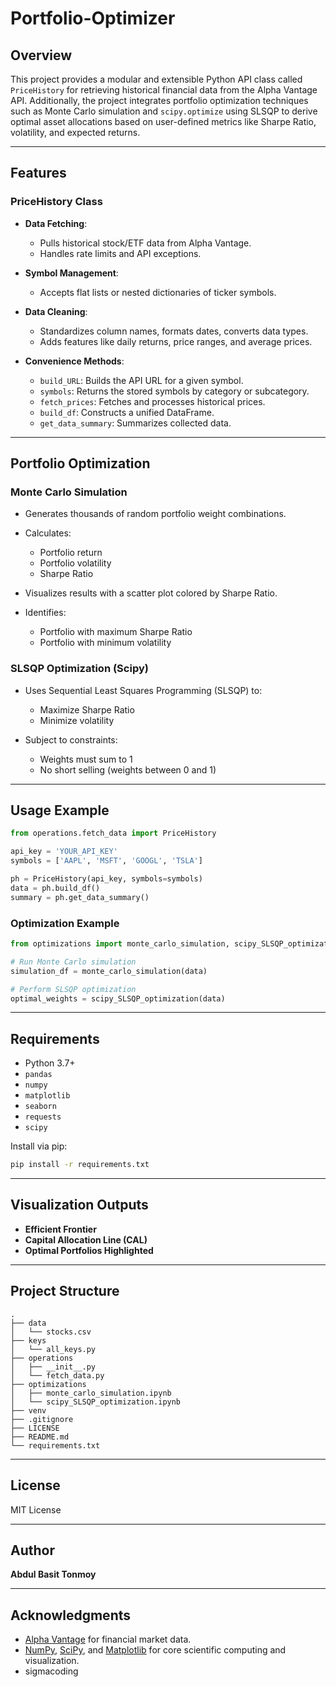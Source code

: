 # Portfolio-Optimizer

## Overview

This project provides a modular and extensible Python API class called `PriceHistory` for retrieving historical financial data from the Alpha Vantage API. Additionally, the project integrates portfolio optimization techniques such as Monte Carlo simulation and `scipy.optimize` using SLSQP to derive optimal asset allocations based on user-defined metrics like Sharpe Ratio, volatility, and expected returns.

---

## Features

### PriceHistory Class

- **Data Fetching**:

  - Pulls historical stock/ETF data from Alpha Vantage.
  - Handles rate limits and API exceptions.

- **Symbol Management**:

  - Accepts flat lists or nested dictionaries of ticker symbols.

- **Data Cleaning**:

  - Standardizes column names, formats dates, converts data types.
  - Adds features like daily returns, price ranges, and average prices.

- **Convenience Methods**:

  - `build_URL`: Builds the API URL for a given symbol.
  - `symbols`: Returns the stored symbols by category or subcategory.
  - `fetch_prices`: Fetches and processes historical prices.
  - `build_df`: Constructs a unified DataFrame.
  - `get_data_summary`: Summarizes collected data.

---

## Portfolio Optimization

### Monte Carlo Simulation

- Generates thousands of random portfolio weight combinations.
- Calculates:

  - Portfolio return
  - Portfolio volatility
  - Sharpe Ratio

- Visualizes results with a scatter plot colored by Sharpe Ratio.
- Identifies:

  - Portfolio with maximum Sharpe Ratio
  - Portfolio with minimum volatility

### SLSQP Optimization (Scipy)

- Uses Sequential Least Squares Programming (SLSQP) to:

  - Maximize Sharpe Ratio
  - Minimize volatility

- Subject to constraints:

  - Weights must sum to 1
  - No short selling (weights between 0 and 1)

---

## Usage Example

```python
from operations.fetch_data import PriceHistory

api_key = 'YOUR_API_KEY'
symbols = ['AAPL', 'MSFT', 'GOOGL', 'TSLA']

ph = PriceHistory(api_key, symbols=symbols)
data = ph.build_df()
summary = ph.get_data_summary()
```

### Optimization Example

```python
from optimizations import monte_carlo_simulation, scipy_SLSQP_optimization

# Run Monte Carlo simulation
simulation_df = monte_carlo_simulation(data)

# Perform SLSQP optimization
optimal_weights = scipy_SLSQP_optimization(data)
```

---

## Requirements

- Python 3.7+
- `pandas`
- `numpy`
- `matplotlib`
- `seaborn`
- `requests`
- `scipy`

Install via pip:

```bash
pip install -r requirements.txt
```

---

## Visualization Outputs

- **Efficient Frontier**
- **Capital Allocation Line (CAL)**
- **Optimal Portfolios Highlighted**

---

## Project Structure

```
.
├── data
│   └── stocks.csv
├── keys
│   └── all_keys.py
├── operations
│   ├── __init__.py
│   └── fetch_data.py
├── optimizations
│   ├── monte_carlo_simulation.ipynb
│   └── scipy_SLSQP_optimization.ipynb
├── venv
├── .gitignore
├── LICENSE
├── README.md
└── requirements.txt
```

---

## License

MIT License

---

## Author

**Abdul Basit Tonmoy**

---

## Acknowledgments

- [Alpha Vantage](https://www.alphavantage.co/) for financial market data.
- [NumPy](https://numpy.org/), [SciPy](https://scipy.org/), and [Matplotlib](https://matplotlib.org/) for core scientific computing and visualization.
- sigmacoding
